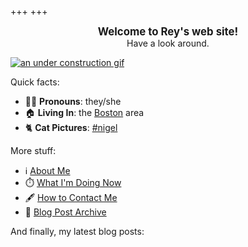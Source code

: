 +++
+++

<center><b><big>Welcome to Rey's web site!</big></b><br>Have a look around.</center>

[![an under construction gif](/images/underconstruction.gif "this site is eternally UNDER CONSTRUCTION")](http://textfiles.com/underconstruction/)

Quick facts:

* 🧑🏻 **Pronouns**: they/she
* 🏠 **Living In**: the [Boston](https://en.wikipedia.org/wiki/Boston) area
* 🐈 **Cat Pictures**: [#nigel](/tags/nigel)

More stuff:

* ℹ️ [About Me](/about)
* ⏱️ [What I'm Doing Now](/now)
* 🖋️ [How to Contact Me](/contact)
* 📜 [Blog Post Archive](/post)

And finally, my latest blog posts:
